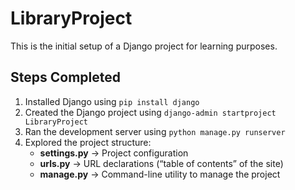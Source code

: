 # LibraryProject

This is the initial setup of a Django project for learning purposes.

## Steps Completed
1. Installed Django using `pip install django`
2. Created the Django project using `django-admin startproject LibraryProject`
3. Ran the development server using `python manage.py runserver`
4. Explored the project structure:
   - **settings.py** → Project configuration
   - **urls.py** → URL declarations (“table of contents” of the site)
   - **manage.py** → Command-line utility to manage the project
